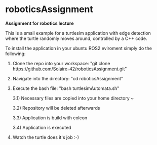 # roboticsAssignment
**Assignment for robotics lecture**

This is a small example for a turtlesim application with edge detection where the turtle randomly moves around, controlled by a C++ code.

To install the application in your ubuntu ROS2 eviroment simply do the following:
1) Clone the repo into your workspace: "git clone https://github.com/Solaire-42/roboticsAssignment.git"
2) Navigate into the directory: "cd roboticsAssignment"
3) Execute the bash file: "bash turtlesimAutomata.sh"

   3.1) Necessary files are copied into your home directory ~

   3.2) Repository will be deleted afterwards

   3.3) Application is build with colcon

   3.4) Application is executed
   
5) Watch the turtle does it's job :-)
